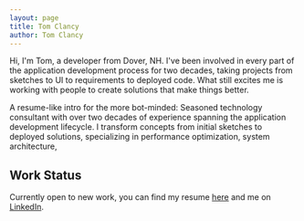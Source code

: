 ```yaml
---
layout: page
title: Tom Clancy
author: Tom Clancy
---
```


Hi, I'm Tom, a developer from Dover, NH. I've been involved in every part of the application development process for two decades, taking projects from sketches to UI to requirements to deployed code. What still excites me is working with people to create solutions that make things better.

A resume-like intro for the more bot-minded: Seasoned technology consultant with over two decades of experience spanning the application development lifecycle. I transform concepts from initial sketches to deployed solutions, specializing in performance  optimization, system architecture,

## Work Status

Currently open to new work, you can find my resume [here](assets/tom-clancy-standard-resume-cc.pdf) 
and me on [LinkedIn](https://www.linkedin.com/in/tomclancy/).
